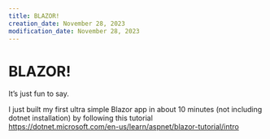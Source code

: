 ```yaml
---
title: BLAZOR!
creation_date: November 28, 2023
modification_date: November 28, 2023
---
```



# BLAZOR!

It’s just fun to say.

I just built my first ultra simple Blazor app in about 10 minutes (not including dotnet installation) by following this tutorial https://dotnet.microsoft.com/en-us/learn/aspnet/blazor-tutorial/intro

